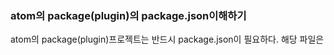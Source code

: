### atom의 package\(plugin\)의 package.json이해하기

atom의 package\(plugin\)프로젝트는 반드시 package.json이 필요하다. 해당 파일은 

